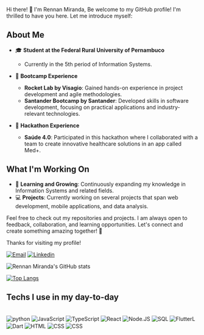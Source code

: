  Hi there! 👋 I'm Rennan Miranda,
Be welcome to my GitHub profile! I'm thrilled to have you here. Let me introduce myself:

## About Me

- 🎓 **Student at the Federal Rural University of Pernambuco**
  - Currently in the 5th period of Information Systems.

- 🚀 **Bootcamp Experience**
  - **Rocket Lab by Visagio**: Gained hands-on experience in project development and agile methodologies.
  - **Santander Bootcamp by Santander**: Developed skills in software development, focusing on practical applications and industry-relevant technologies.

- 🏅 **Hackathon Experience**
  - **Saúde 4.0**: Participated in this hackathon where I collaborated with a team to create innovative healthcare solutions in an app called Med+.

## What I'm Working On

- 🌱 **Learning and Growing**: Continuously expanding my knowledge in Information Systems and related fields.
- 💻 **Projects**: Currently working on several projects that span web development, mobile applications, and data analysis.


Feel free to check out my repositories and projects. I am always open to feedback, collaboration, and learning opportunities. Let's connect and create something amazing together! 🚀

Thanks for visiting my profile!

[![Email](https://img.shields.io/badge/Gmail-D14836?style=for-the-badge&logo=gmail&logoColor=white)](rennan.jsmiranda@gmail.com)
[![Linkedin](https://img.shields.io/badge/LinkedIn-0077B5?style=for-the-badge&logo=linkedin&logoColor=white)](https://www.linkedin.com/in/rennan-miranda-3659a8263/)

![Rennan Miranda's GitHub stats](https://github-readme-stats.vercel.app/api?username=RennanJSM&show_icons=true&theme=merko)

[![Top Langs](https://github-readme-stats.vercel.app/api/top-langs/?username=RennanJSM&layout=compact)](https://github.com/RennanJSM/github-readme-stats)

## Techs I use in my day-to-day

<div style="display: inline_block"><br/>
<img align="center" alt="python" src=    https://img.shields.io/badge/Python-3776AB?style=for-the-badge&logo=python&logoColor=white>
<img align="center" alt="JavaScript" src=    https://img.shields.io/badge/JavaScript-F7DF1E?style=for-the-badge&logo=javascript&logoColor=black>
<img align="center" alt="TypeScript" src=    https://img.shields.io/badge/TypeScript-007ACC?style=for-the-badge&logo=typescript&logoColor=white>
<img align="center" alt="React" src=    https://img.shields.io/badge/react%20os-0088CC?style=for-the-badge&logo=reactos&logoColor=white>
<img align="center" alt="Node.JS" src=    https://img.shields.io/badge/Node.js-43853D?style=for-the-badge&logo=node.js&logoColor=white>
<img align="center" alt="SQL" src=    https://img.shields.io/badge/MySQL-00000F?style=for-the-badge&logo=mysql&logoColor=white>
<img align="center" alt="FlutterL" src=    https://img.shields.io/badge/Flutter-02569B?style=for-the-badge&logo=flutter&logoColor=white>
<img align="center" alt="Dart" src=    https://img.shields.io/badge/Dart-0175C2?style=for-the-badge&logo=dart&logoColor=white>
<img align="center" alt="HTML" src=    https://img.shields.io/badge/HTML-239120?style=for-the-badge&logo=html5&logoColor=white>
<img align="center" alt="CSS" src=       https://img.shields.io/badge/CSS-239120?&style=for-the-badge&logo=css3&logoColor=white>
<img align="center" alt="CSS" src=       https://img.shields.io/badge/Java-ED8B00?style=for-the-badge&logo=openjdk&logoColor=white>
</div>
